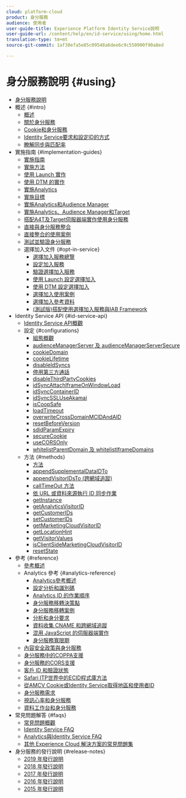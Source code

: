 ```yaml
---
cloud: platform-cloud
product: 身分服務
audience: 使用者
user-guide-title: Experience Platform Identity Service說明
user-guide-url: /content/help/en/id-service/using/home.html
translation-type: tm+mt
source-git-commit: 1af38efa5e85c09548a6dee6c9c550900f90a8ed

---
```



# 身分服務說明 {#using}

+ [身分服務說明](home.md)
+ 概述 {#intro}
   + [概述](introduction/overview.md)
   + [關於身分服務](introduction/about-id-service.md)
   + [Cookie和身分服務](introduction/cookies.md)
   + [Identity Service要求和設定ID的方式](introduction/id-request.md)
   + [瞭解同步與匹配率](introduction/match-rates.md)
+ 實施指南 {#implementation-guides}
   + [實施指南](implementation-guides/implementation-guides.md)
   + [實施方法](implementation-guides/implementation-methods.md)
   + [使用 Launch 實作](implementation-guides/ecid-implement-with-launch.md)
   + [使用 DTM 的實作](implementation-guides/standard.md)
   + [實施Analytics](implementation-guides/setup-analytics.md)
   + [實施目標](implementation-guides/setup-target.md)
   + [實施Analytics和Audience Manager](implementation-guides/setup-aam-analytics.md)
   + [實施Analytics、Audience Manager和Target](implementation-guides/setup-aam-analytics-target.md)
   + [搭配A4T及Target伺服器端實作使用身分服務](implementation-guides/ecid-a4t-target.md)
   + [直接與身分服務整合](implementation-guides/direct-integration.md)
   + [直接整合的使用案例](implementation-guides/direct-integration-examples.md)
   + [測試並驗證身分服務](implementation-guides/test-verify.md)
   + 選擇加入文件 {#opt-in-service}
      + [選擇加入服務總覽](implementation-guides/opt-in-service/optin-overview.md)
      + [設定加入服務](implementation-guides/opt-in-service/getting-started.md)
      + [驗證選擇加入服務](implementation-guides/opt-in-service/testing-optin-and-iab-plugin.md)
      + [使用 Launch 設定選擇加入](implementation-guides/opt-in-service/launch.md)
      + [使用 DTM 設定選擇加入](implementation-guides/opt-in-service/optin-dtm.md)
      + [選擇加入使用案例](implementation-guides/opt-in-service/use-cases.md)
      + [選擇加入參考資料](implementation-guides/opt-in-service/api.md)
      + [(測試版)搭配使用選擇加入服務與IAB Framework](implementation-guides/opt-in-service/iab.md)
+ Identity Service API {#id-service-api}
   + [Identity Service API概觀](library/library.md)
   + 設定 {#configurations}
      + [組態概觀](library/function-vars/function-vars.md)
      + [audienceManagerServer 及 audienceManagerServerSecure](library/function-vars/subdomain-config.md)
      + [cookieDomain](library/function-vars/cookiedomain.md)
      + [cookieLifetime](library/function-vars/cookielifetime.md)
      + [disableIdSyncs](library/function-vars/disableidsync.md)
      + [停用第三方通話](library/function-vars/disablethirdpartycalls.md)
      + [disableThirdPartyCookies](library/function-vars/disable-cookies.md)
      + [idSyncAttachIframeOnWindowLoad](library/function-vars/idsyncattachiframeonwindowload.md)
      + [idSyncContainerID](library/function-vars/idsyncontainerid.md)
      + [idSyncSSLUseAkamai](library/function-vars/idsyncssluseakamai.md)
      + [isCoopSafe](library/function-vars/coopsafe.md)
      + [loadTimeout](library/function-vars/loadtimeout.md)
      + [overwriteCrossDomainMCIDAndAID](library/function-vars/overwrite-visitor-id.md)
      + [resetBeforeVersion](library/function-vars/resetbeforeversion.md)
      + [sdidParamExpiry](library/function-vars/sdidparamexpiry.md)
      + [secureCookie](library/function-vars/securecookie.md)
      + [useCORSOnly](library/function-vars/use-cors-only.md)
      + [whitelistParentDomain 及 whitelistIframeDomains](library/function-vars/whitelistdomain.md)
   + 方法 {#methods}
      + [方法](library/get-set/get-set.md)
      + [appendSupplementalDataIDTo](library/get-set/appendsupplementaldataidto.md)
      + [appendVisitorIDsTo (跨網域追蹤)](library/get-set/appendvisitorid.md)
      + [callTimeOut 方法](library/get-set/timeout-functions.md)
      + [依 URL 或資料來源執行 ID 同步作業](library/get-set/idsync.md)
      + [getInstance](library/get-set/getinstance.md)
      + [getAnalyticsVisitorID](library/get-set/getanalyticsvisitorid.md)
      + [getCustomerIDs](library/get-set/getcustomerids.md)
      + [setCustomerIDs](library/get-set/setcustomerids.md)
      + [getMarketingCloudVisitorID](library/get-set/getmcvid.md)
      + [getLocationHint](library/get-set/getlocationhint.md)
      + [getVisitorValues](library/get-set/getvisitorvalues.md)
      + [isClientSideMarketingCloudVisitorID](library/get-set/client-side-id.md)
      + [resetState](library/get-set/resetstate.md)
+ 參考 {#reference}
   + [參考概述](reference/reference.md)
   + Analytics 參考 {#analytics-reference}
      + [Analytics參考概述](reference/analytics-reference/analytics-reference.md)
      + [設定分析和識別碼](reference/analytics-reference/analytics-ids.md)
      + [Analytics ID 的作業順序](reference/analytics-reference/analytics-order-of-operations.md)
      + [身分服務移轉決策點](reference/analytics-reference/migration-decisions.md)
      + [身分服務移轉案例](reference/analytics-reference/migration-scenarios.md)
      + [分析和身分要求](reference/analytics-reference/legacy-analytics.md)
      + [資料收集 CNAME 和跨網域追蹤](reference/analytics-reference/cname.md)
      + [混用 JavaScript 的伺服器端實作](reference/analytics-reference/server-side.md)
      + [身分服務寬限期](reference/analytics-reference/grace-period.md)
   + [內容安全政策與身分服務](reference/csp.md)
   + [身分服務中的COPPA支援](reference/coppa.md)
   + [身分服務的CORS支援](reference/cors.md)
   + [客戶 ID 和驗證狀態](reference/authenticated-state.md)
   + [Safari ITP世界中的ECID程式庫方法](reference/ecid-library-methods.md)
   + [從AMCV Cookie或Identity Service取得地區和使用者ID](reference/regions.md)
   + [身分服務需求](reference/requirements.md)
   + [視訊心率和身分服務](reference/heartbeat.md)
   + [資料工作台和身分服務](reference/dwb.md)
+ 常見問題解答 {#faqs}
   + [常見問題概觀](faq-intro/faq-intro.md)
   + [Identity Service FAQ](faq-intro/faq.md)
   + [Analytics與Identity Service FAQ](faq-intro/analytics-faq.md)
   + [其他 Experience Cloud 解決方案的常見問題集](faq-intro/other-faq.md)
+ 身分服務的發行說明 {#release-notes}
   + [2019 年發行說明](release-notes/release-notes.md)
   + [2018 年發行說明](release-notes/notes-2018.md)
   + [2017 年發行說明](release-notes/notes-2017.md)
   + [2016 年發行說明](release-notes/notes-2016.md)
   + [2015 年發行說明](release-notes/notes-2015.md)
